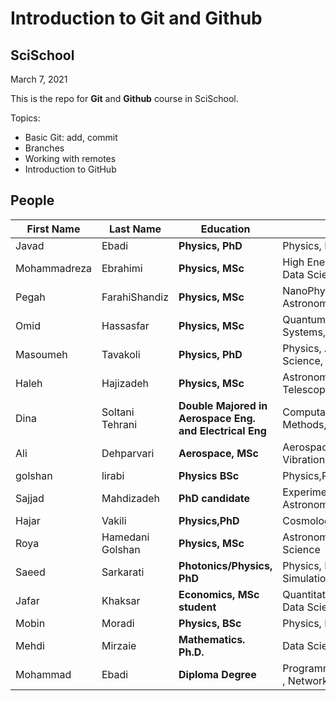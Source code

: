 # Introduction to Git and Github
## SciSchool

March 7, 2021

This is the repo for **Git** and **Github** course in SciSchool.

Topics:
- Basic Git: add, commit
- Branches
- Working with remotes
- Introduction to GitHub


## People

First Name | Last Name | Education | Interests
--- | --- | --- | ---
Javad | Ebadi | **Physics, PhD** | Physics, Programming, Data Science
Mohammadreza | Ebrahimi | **Physics, MSc** | High Energy Physics, Machine Learning, Data Science
Pegah | FarahiShandiz | **Physics, MSc** | NanoPhysics, Spintronic ,programming , Astronomy
Omid | Hassasfar | **Physics, MSc** | Quantum Mechanics, Open Quantum Systems, Nuclear Physics
Masoumeh | Tavakoli | **Physics, PhD** | Physics, AdS/CFT, black hole, Dtat Science, python
Haleh | Hajizadeh | **Physics, MSc** | Astronomy and Cosmology, Data from Telescopes, Programming, Data Science
Dina | Soltani Tehrani | **Double Majored in Aerospace Eng. and Electrical Eng** | Computational Physics, Numerical Methods, Programming
Ali | Dehparvari | **Aerospace, MSc** | Aerospace, python, , Structural analysis, Vibration
golshan |lirabi | **Physics BSc**|Physics,Prgramming,biophysics,cosmology
Sajjad | Mahdizadeh | **PhD candidate** | Experimental Physics, Telescopes, Astronomy
Hajar | Vakili | **Physics,PhD** | Cosmology, Astrophysics, Data Science |
Roya | Hamedani Golshan | **Physics, MSc** | Astronomy, Physics, Programming, Data Science
Saeed | Sarkarati | **Photonics/Physics, PhD** | Physics, Programming, Teaching, Simulation, Boundary Element Method
Jafar | Khaksar | **Economics, MSc student** | Quantitative Economics, Econometrics, Data Science, Julia 
Mobin | Moradi | **Physics, BSc** | Physics, Mathematics
Mehdi | Mirzaie | **Mathematics. Ph.D.** | Data Science, Bioinformatics
Mohammad | Ebadi | **Diploma Degree**	 | Programming , Web design , Cybersecurity , Networking
